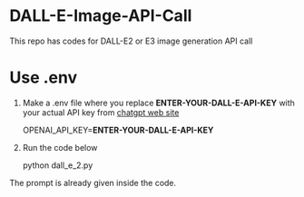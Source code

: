 # DALL-E-Image-API-Call
This repo has codes for DALL-E2 or E3 image generation API call

# Use .env 

1. Make a .env file where you replace **ENTER-YOUR-DALL-E-API-KEY** with your actual API key from  [chatgpt web site](https://platform.openai.com/docs/api-reference)

   OPENAI_API_KEY=**ENTER-YOUR-DALL-E-API-KEY**

2. Run the code below

   python dall_e_2.py


The prompt is already given inside the code. 
